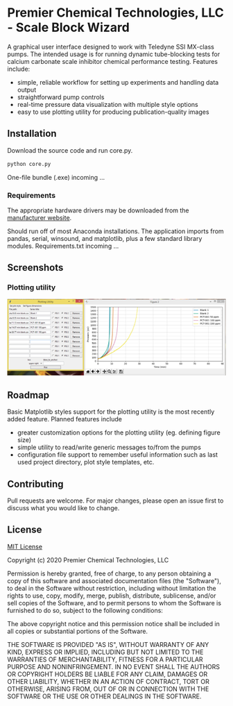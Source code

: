 # Premier Chemical Technologies, LLC  - Scale Block Wizard
A graphical user interface designed to work with Teledyne SSI MX-class pumps.
The intended usage is for running dynamic tube-blocking tests for calcium
carbonate scale inhibitor chemical performance testing.
Features include:
  * simple, reliable workflow for setting up experiments and
   handling data output
  * straightforward pump controls
  * real-time pressure data visualization with multiple style options
  * easy to use plotting utility for producing publication-quality images

## Installation
Download the source code and run core.py.
```bash
python core.py
```
One-file bundle (.exe) incoming ...

### Requirements
The appropriate hardware drivers may be downloaded from the
 [manufacturer website](https://ssihplc.com/manuals/#driver-downloads).

Should run off of most Anaconda installations.
The application imports from pandas, serial, winsound, and matplotlib, plus a
few standard library modules.
Requirements.txt incoming ...

## Screenshots
### Plotting utility
![](images/plotting_utility.PNG)

## Roadmap
Basic Matplotlib styles support for the plotting utility is the most recently
added feature.
Planned features include
  * greater customization options for the plotting utility
   (eg. defining figure size)
  * simple utility to read/write generic messages to/from the pumps
  * configuration file support to remember useful information
    such as last used project directory, plot style templates, etc.

## Contributing
Pull requests are welcome. For major changes, please open an issue first to discuss what you would like to change.


## License
[MIT License](https://choosealicense.com/licenses/mit/)

Copyright (c) 2020 Premier Chemical Technologies, LLC

Permission is hereby granted, free of charge, to any person obtaining a copy of this software and associated documentation files (the "Software"), to deal in the Software without restriction, including without limitation the rights to use, copy, modify, merge, publish, distribute, sublicense, and/or sell copies of the Software, and to permit persons to whom the Software is furnished to do so, subject to the following conditions:

The above copyright notice and this permission notice shall be included in all copies or substantial portions of the Software.

THE SOFTWARE IS PROVIDED "AS IS", WITHOUT WARRANTY OF ANY KIND, EXPRESS OR IMPLIED, INCLUDING BUT NOT LIMITED TO THE WARRANTIES OF MERCHANTABILITY, FITNESS FOR A PARTICULAR PURPOSE AND NONINFRINGEMENT. IN NO EVENT SHALL THE AUTHORS OR COPYRIGHT HOLDERS BE LIABLE FOR ANY CLAIM, DAMAGES OR OTHER LIABILITY, WHETHER IN AN ACTION OF CONTRACT, TORT OR OTHERWISE, ARISING FROM, OUT OF OR IN CONNECTION WITH THE SOFTWARE OR THE USE OR OTHER DEALINGS IN THE SOFTWARE.
